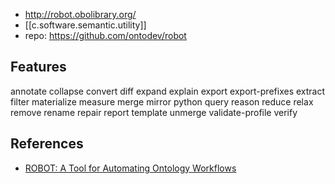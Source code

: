 
- http://robot.obolibrary.org/
- [[c.software.semantic.utility]]
- repo: https://github.com/ontodev/robot

## Features

annotate
collapse
convert
diff
expand
explain
export
export-prefixes
extract
filter
materialize
measure
merge
mirror
python
query
reason
reduce
relax
remove
rename
repair
report
template
unmerge
validate-profile
verify


## References

- [ROBOT: A Tool for Automating Ontology Workflows](https://bmcbioinformatics.biomedcentral.com/articles/10.1186/s12859-019-3002-3)